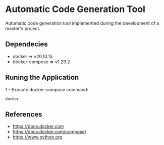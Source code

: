 # Automatic Code Generation Tool
Automatic code generation tool implemented during the development of a master's project.

## Dependecies ##
- docker => v20.10.15
- docker-compose => v1.29.2


## Runing the Application

1 - Execute docker-compose command:
```bash
docker     
```

## References ##
- https://docs.docker.com
- https://docs.docker.com/compose/
- https://www.python.org

